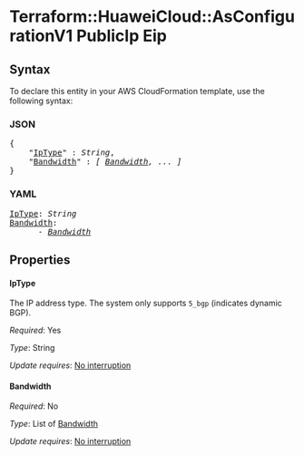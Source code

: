 # Terraform::HuaweiCloud::AsConfigurationV1 PublicIp Eip

## Syntax

To declare this entity in your AWS CloudFormation template, use the following syntax:

### JSON

<pre>
{
    "<a href="#iptype" title="IpType">IpType</a>" : <i>String</i>,
    "<a href="#bandwidth" title="Bandwidth">Bandwidth</a>" : <i>[ <a href="publicip-eip-bandwidth.md">Bandwidth</a>, ... ]</i>
}
</pre>

### YAML

<pre>
<a href="#iptype" title="IpType">IpType</a>: <i>String</i>
<a href="#bandwidth" title="Bandwidth">Bandwidth</a>: <i>
      - <a href="publicip-eip-bandwidth.md">Bandwidth</a></i>
</pre>

## Properties

#### IpType

The IP address type. The system only supports `5_bgp` (indicates dynamic BGP).

_Required_: Yes

_Type_: String

_Update requires_: [No interruption](https://docs.aws.amazon.com/AWSCloudFormation/latest/UserGuide/using-cfn-updating-stacks-update-behaviors.html#update-no-interrupt)

#### Bandwidth

_Required_: No

_Type_: List of <a href="publicip-eip-bandwidth.md">Bandwidth</a>

_Update requires_: [No interruption](https://docs.aws.amazon.com/AWSCloudFormation/latest/UserGuide/using-cfn-updating-stacks-update-behaviors.html#update-no-interrupt)

